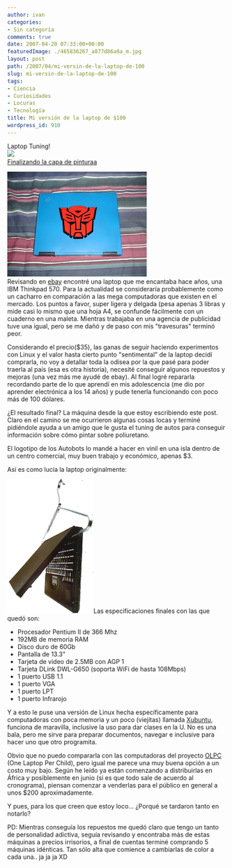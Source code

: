 ```yaml
---
author: ivan
categories:
- Sin categoría
comments: true
date: 2007-04-20 07:33:00+00:00
featuredImage: ./465836267_a877d86a9a_m.jpg
layout: post
path: /2007/04/mi-versin-de-la-laptop-de-100
slug: mi-versin-de-la-laptop-de-100
tags:
- Ciencia
- Curiosidades
- Locuras
- Tecnología
title: Mi versión de la laptop de $100
wordpress_id: 910
---
```


Laptop Tuning!  
[![](https://farm1.static.flickr.com/175/465836267_a877d86a9a_m.jpg)](http://www.flickr.com/photos/76321258@N00/465836267/)  
 [Finalizando la capa de pinturaa](https://www.flickr.com/photos/76321258@N00/465836267/)

[![](./DSC00673.jpg)](https://2.bp.blogspot.com/_T2UWuNJg3dQ/RigiyjGRX5I/AAAAAAAAAB8/A0csMbBd2bQ/s1600-h/DSC00673.JPG)  
Revisando en [ebay](https://www.ebay.com/) encontré una laptop que me encantaba hace años, una IBM Thinkpad 570. Para la actualidad se consideraría probablemente como un cacharro en comparación a las mega computadoras que existen en el mercado. Los puntos a favor, super ligera y delgada (pesa apenas 3 libras y mide casi lo mismo que una hoja A4, se confunde fácilmente con un cuaderno en una maleta. Mientras trabajaba en una agencia de publicidad tuve una igual, pero se me dañó y de paso con mis "travesuras" terminó peor.

Considerando el precio(\$35), las ganas de seguir haciendo experimentos con Linux y el valor hasta cierto punto "sentimental" de la laptop decidí comprarla, no voy a detallar toda la odisea por la que pasé para poder traerla al país (esa es otra historia), necesité conseguir algunos repuestos y mejoras (una vez más me ayudé de ebay). Al final logré repararla recordando parte de lo que aprendí en mis adolescencia (me dio por aprender electrónica a los 14 años) y pude tenerla funcionando con poco más de 100 dólares.

¿El resultado final? La máquina desde la que estoy escribiendo este post. Claro en el camino se me ocurrieron algunas cosas locas y terminé pidiéndole ayuda a un amigo que le gusta el tuning de autos para conseguir información sobre cómo pintar sobre poliuretano.

El logotipo de los Autobots lo mandé a hacer en vinil en una isla dentro de un centro comercial, muy buen trabajo y económico, apenas \$3.

Así es como lucía la laptop originalmente:

[![](./TP570.gif)](https://2.bp.blogspot.com/_T2UWuNJg3dQ/RigjpjGRX6I/AAAAAAAAACE/2zOWVIvoSfk/s1600-h/TP570.gif)Las especificaciones finales con las que quedó son:

- Procesador Pentium II de 366 Mhz
- 192MB de memoria RAM
- Disco duro de 60Gb
- Pantalla de 13.3"
- Tarjeta de video de 2.5MB con AGP 1
- Tarjeta DLink DWL-G650 (soporta WiFi de hasta 108Mbps)
- 1 puerto USB 1.1
- 1 puerto VGA
- 1 puerto LPT
- 1 puerto Infrarojo

Y a esto le puse una versión de Linux hecha específicamente para computadoras con poca memoria y un poco (viejitas) llamada [Xubuntu](https://www.xubuntu.com/), funciona de maravilla, inclusive la uso para dar clases en la U. No es una bala, pero me sirve para preparar documentos, navegar e inclusive para hacer uno que otro programita.

Obvio que no puedo compararla con las computadoras del proyecto [OLPC](https://www.laptop.org/index.es.html) (One Laptop Per Child), pero igual me parece una muy buena opción a un costo muy bajo. Según he leído ya están comenzando a distribuirlas en África y posiblemente en junio (si es que todo sale de acuerdo al cronograma), piensan comenzar a venderlas para el público en general a unos \$200 aproximadamente.

Y pues, para los que creen que estoy loco... ¿Porqué se tardaron tanto en notarlo?

PD: Mientras conseguía los repuestos me quedó claro que tengo un tanto de personalidad adictiva, seguía revisando y encontraba más de estas máquinas a precios irrisorios, a final de cuentas terminé comprando 5 máquinas idénticas. Tan sólo alta que comience a cambiarlas de color a cada una.. ja ja ja XD
